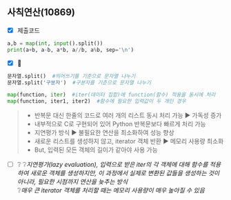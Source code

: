 ## 사칙연산(10869)

-  [x] 제출코드
```python
a,b = map(int, input().split())
print(a+b, a-b, a*b, a//b, a%b, sep='\n')
```

-  [x] 📝
```python
문자열.split()  #띄어쓰기를 기준으로 문자열 나누기 
문자열.split('구분자')  #구분자를 기준으로 문자열 나누기
```

```python
map(function, iter)  #iter(데이터 집합)에 function(함수) 적용을 동시에 처리 
map(function, iter1, iter2)  #함수에 필요한 입력값이 두 개인 경우
```
> - 반복문 대신 한줄의 코드로 여러 개의 리스트 동시 처리 가능 ▶ 가독성 증가
> - 내부적으로 C로 구현되어 있어 Python 반복문보다 빠르게 처리 가능
> - 지연평가 방식 ▶ 불필요한 연산을 최소화하여 성능 향상
> - 새로운 리스트를 생성하지 않고, iterator 객체 반환 ▶ 메모리 사용량 최소화
> - But, 입력된 모든 객체의 길이가 같아야 사용 가능

-  [ ] ❔
❔*지연평가(lazy evaluation), 입력으로 받은 iter의 각 객체에 대해 함수를 적용하여 새로운 객체를 생성하지만, 이 과정에서 실제로 변환된 값들을 생성하는 것이 아니라, 필요한 시점까지 연산을 늦추는 방식*  
❔*매우 큰 iterator 객체를 처리할 때는 메모리 사용량이 매우 높아질 수 있음*

##
